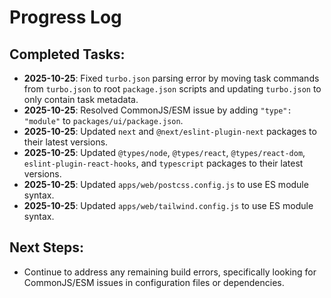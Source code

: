 # Progress Log

## Completed Tasks:

- **2025-10-25**: Fixed `turbo.json` parsing error by moving task commands from `turbo.json` to root `package.json` scripts and updating `turbo.json` to only contain task metadata.
- **2025-10-25**: Resolved CommonJS/ESM issue by adding `"type": "module"` to `packages/ui/package.json`.
- **2025-10-25**: Updated `next` and `@next/eslint-plugin-next` packages to their latest versions.
- **2025-10-25**: Updated `@types/node`, `@types/react`, `@types/react-dom`, `eslint-plugin-react-hooks`, and `typescript` packages to their latest versions.
- **2025-10-25**: Updated `apps/web/postcss.config.js` to use ES module syntax.
- **2025-10-25**: Updated `apps/web/tailwind.config.js` to use ES module syntax.

## Next Steps:

- Continue to address any remaining build errors, specifically looking for CommonJS/ESM issues in configuration files or dependencies.
